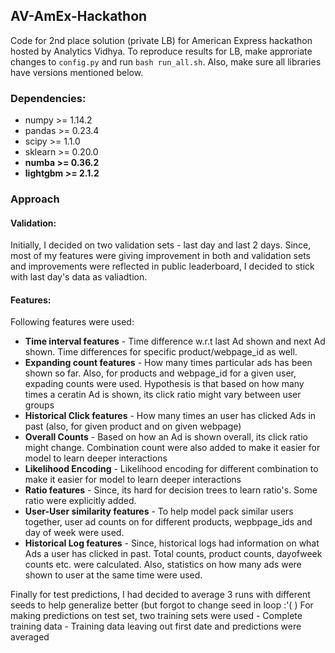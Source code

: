 ## AV-AmEx-Hackathon

Code for 2nd place solution (private LB) for American Express hackathon hosted by Analytics Vidhya. To reproduce results for LB, make approriate changes to `config.py` and run `bash run_all.sh`. Also, make sure all libraries have versions mentioned below.

### Dependencies:
  * numpy >= 1.14.2
  * pandas >= 0.23.4
  * scipy >= 1.1.0
  * sklearn >= 0.20.0
  * **numba >= 0.36.2**
  * **lightgbm >= 2.1.2**
  
  
  ### Approach
  
  #### Validation: 
  Initially, I decided on two validation sets - last day and last 2 days. Since, most of my features were giving improvement in both and validation sets and improvements were reflected in public leaderboard, I decided to stick with last day's data as valiadtion.
  
  #### Features:
  Following features were used:
   * **Time interval features** - Time difference w.r.t last Ad shown and next Ad shown. Time differences for specific product/webpage_id as well.
   * **Expanding count features** - How many times particular ads has been shown so far. Also, for products and webpage_id for a given user, expading counts were used. Hypothesis is that based on how many times a ceratin Ad is shown, its click ratio might vary between user groups
   * **Historical Click features** - How many times an user has clicked Ads in past (also, for given product and on given webpage)
   * **Overall Counts** - Based on how an Ad is shown overall, its click ratio might change. Combination count were also added to make it easier for model to learn deeper interactions
   * **Likelihood Encoding** - Likelihood encoding for different combination to make it easier for model to learn deeper interactions
   * **Ratio features** - Since, its hard for decision trees to learn ratio's. Some ratio were explicitly added.
   * **User-User similarity features** - To help model pack similar users together, user ad counts on for different products, wepbpage_ids and day of week were used.
   * **Historical Log features** - Since, historical logs had information on what Ads a user has clicked in past. Total counts, product counts, dayofweek counts etc. were  calculated. Also, statistics on how many ads were shown to user at the same time were used.
   
   Finally for test predictions, I had decided to average 3 runs with different seeds to help generalize better (but forgot to change seed in loop :'( )
   For making predictions on test set, two training sets were used
    - Complete training data
    - Training data leaving out first date
   and predictions were averaged
   

